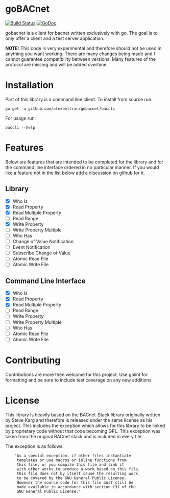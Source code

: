 # goBACnet 
[![Build Status](https://travis-ci.com/alexbeltran/gobacnet.svg?token=pGXqDCNsbwsP7nyfos9q&branch=master)](https://travis-ci.com/alexbeltran/gobacnet)
[![GoDoc](https://godoc.org/github.com/alexbeltran/gobacnet?status.svg)](https://godoc.org/github.com/alexbeltran/gobacnet)

gobacnet is a client for bacnet written exclusively with go. The goal is to
only offer a client and a test server application.

**NOTE:** This code is very experimental and therefore should not be used in
anything you want working. There are many changes being made and I cannot
guarantee compatibility between versions. Many features of the protocol are
missing and will be added overtime. 

# Installation
Part of this library is a command line client. To install from source run:
```
go get -u github.com/alexbeltran/gobacnet/baccli
```

For usage run:

```
baccli --help
```

# Features
Below are features that are intended to be completed for the library and for
the command line interface ordered in no particular manner. If you would like
a feature not in the list below add a discussion on github for it.

## Library
- [x] Who Is
- [x] Read Property
- [x] Read Multiple Property
- [ ] Read Range
- [x] Write Property
- [ ] Write Property Multiple
- [ ] Who Has
- [ ] Change of Value Notification
- [ ] Event Notification
- [ ] Subscribe Change of Value
- [ ] Atomic Read File
- [ ] Atomic Write File

## Command Line Interface
- [x] Who Is
- [x] Read Property
- [x] Read Multiple Property
- [ ] Read Range
- [ ] Write Property
- [ ] Write Property Multiple
- [ ] Who Has
- [ ] Atomic Read File
- [ ] Atomic Write File

# Contributing
Contributions are more then welcome for this project. Use golint for
formatting and be sure to include test coverage on any new additions. 

# License
This library is heavily based on the BACnet-Stack library originally written by
Steve Karg and therefore is released under the same license as his project.
This includes the exception which allows for this library to be linked by
proprietary code without that code becoming GPL. This exception was taken
from the original BACnet stack and is included in every file.

The exception is as follows:
```
    "As a special exception, if other files instantiate
     templates or use macros or inline functions from
     this file, or you compile this file and link it
     with other works to produce a work based on this file,
     this file does not by itself cause the resulting work
     to be covered by the GNU General Public License.
     However the source code for this file must still be
     made available in accordance with section (3) of the
     GNU General Public License."
```
